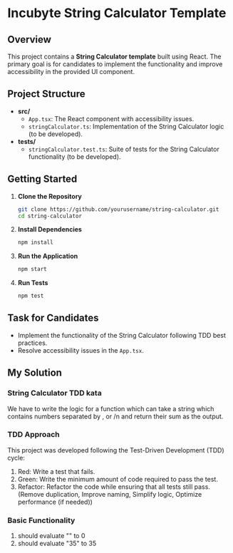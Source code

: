 # Incubyte String Calculator Template

## Overview

This project contains a **String Calculator template** built using React. The primary goal is for candidates to implement the functionality and improve accessibility in the provided UI component.

## Project Structure

- **src/**
  - `App.tsx`: The React component with accessibility issues.
  - `stringCalculator.ts`: Implementation of the String Calculator logic (to be developed).
- **tests/**
  - `stringCalculator.test.ts`: Suite of tests for the String Calculator functionality (to be developed).

## Getting Started

1. **Clone the Repository**

   ```bash
   git clone https://github.com/yourusername/string-calculator.git
   cd string-calculator
   ```

2. **Install Dependencies**

   ```bash
   npm install
   ```

3. **Run the Application**

   ```bash
   npm start
   ```

4. **Run Tests**

   ```bash
   npm test
   ```

## Task for Candidates

- Implement the functionality of the String Calculator following TDD best practices.
- Resolve accessibility issues in the `App.tsx`.

## My Solution

### String Calculator TDD kata

We have to write the logic for a function which can take a string which contains numbers separated by , or /n and return their sum as the output.

### TDD Approach

This project was developed following the Test-Driven Development (TDD) cycle:

1. Red: Write a test that fails.
2. Green: Write the minimum amount of code required to pass the test.
3. Refactor: Refactor the code while ensuring that all tests still pass. (Remove duplication, Improve naming, Simplify logic, Optimize performance (if needed))

### Basic Functionality

1. should evaluate "" to 0
2. should evaluate "35" to 35
